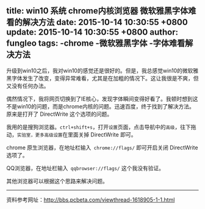 title: win10 系统 chrome内核浏览器 微软雅黑字体难看的解决方法
date: 2015-10-14 10:30:55 +0800
update: 2015-10-14 10:30:55 +0800
author: fungleo
tags:
    -chrome
    -微软雅黑字体
    -字体难看解决方法
---

升级到win10之后，我对win10的感觉还是很好的。但是，我总感觉win10的微软雅黑字体发生了改变，变得异常难看，尤其是在加粗的情况下。这让我很是不爽，但又没有任何办法。

偶然情况下，我将网页切换到了IE核心，发现字体瞬间变得好看了。我顿时想到这不是win10的问题，而是chrome内核的问题。迅速百度，终于找到了解决方法。原来是打开了 DirectWrite 这个选项的问题。

我用的是搜狗浏览器。`ctrl+shift+s`，打开`设置`页面，点击导航中的`高级`，往下拖动，`实验室，更多高级设置`在里面关掉 DirectWrite 即可。

chrome 原生浏览器，在地址栏输入` chrome://flags/` 即可开启关闭 DirectWrite 选项了。

QQ浏览器，在地址栏输入` qqbrowser://flags/` 这个我没有验证。

其他浏览器可以根据这个思路来解决问题。

--------------------

资料参考网址：http://bbs.pcbeta.com/viewthread-1618905-1-1.html
